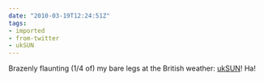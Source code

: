 ```yaml
---
date: "2010-03-19T12:24:51Z"
tags:
- imported
- from-twitter
- ukSUN
---
```

Brazenly flaunting \(1/4 of) my bare legs at the British weather: [ukSUN](/tags/ukSUN)! Ha!

